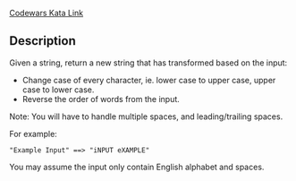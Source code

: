 [Codewars Kata Link](https://www.codewars.com/kata/5878520d52628a092f0002d0)

## Description

Given a string, return a new string that has transformed based on the input:

- Change case of every character, ie. lower case to upper case, upper case to lower case.
- Reverse the order of words from the input.

Note: You will have to handle multiple spaces, and leading/trailing spaces.

For example:

```plaintext
"Example Input" ==> "iNPUT eXAMPLE"
```

You may assume the input only contain English alphabet and spaces.
